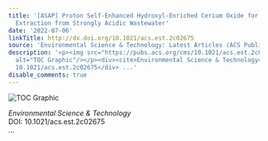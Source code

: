 ```yaml
---
title: '[ASAP] Proton Self-Enhanced Hydroxyl-Enriched Cerium Oxide for Effective Arsenic
  Extraction from Strongly Acidic Wastewater'
date: '2022-07-06'
linkTitle: http://dx.doi.org/10.1021/acs.est.2c02675
source: 'Environmental Science & Technology: Latest Articles (ACS Publications)'
description: '<p><img src="https://pubs.acs.org/cms/10.1021/acs.est.2c02675/asset/images/medium/es2c02675_0009.gif"
  alt="TOC Graphic"/></p><div><cite>Environmental Science & Technology</cite></div><div>DOI:
  10.1021/acs.est.2c02675</div> ...'
disable_comments: true
---
```

<p><img src="https://pubs.acs.org/cms/10.1021/acs.est.2c02675/asset/images/medium/es2c02675_0009.gif" alt="TOC Graphic"/></p><div><cite>Environmental Science & Technology</cite></div><div>DOI: 10.1021/acs.est.2c02675</div> ...